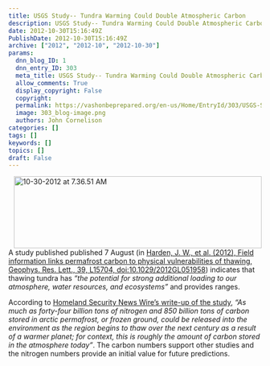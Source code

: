 ```yaml
---
title: USGS Study-- Tundra Warming Could Double Atmospheric Carbon
description: USGS Study-- Tundra Warming Could Double Atmospheric Carbon
date: 2012-10-30T15:16:49Z
PublishDate: 2012-10-30T15:16:49Z
archive: ["2012", "2012-10", "2012-10-30"]
params:
  dnn_blog_ID: 1
  dnn_entry_ID: 303
  meta_title: USGS Study-- Tundra Warming Could Double Atmospheric Carbon
  allow_comments: True
  display_copyright: False
  copyright:
  permalink: https://vashonbeprepared.org/en-us/Home/EntryId/303/USGS-Study-Tundra-Warming-Could-Double-Atmospheric-Carbon
  image: 303_blog-image.png
  authors: John Cornelison
categories: []
tags: []
keywords: []
topics: []
draft: False
---
```


<p><a href="./images/303/USGS-Study_6925-10-30-2012_at_7.36.51_AM_2.jpg"><img style="background-image: none; border-right-width: 0px; padding-left: 0px; padding-right: 0px; display: inline; float: right; border-top-width: 0px; border-bottom-width: 0px; border-left-width: 0px; padding-top: 0px" title="10-30-2012 at 7.36.51 AM" border="0" alt="10-30-2012 at 7.36.51 AM" align="right" src="./images/303/USGS-Study_6925-10-30-2012_at_7.36.51_AM_thumb.jpg" width="493" height="143" /></a></p>  <p>A study published published 7 August (in <a href="http://www.agu.org/pubs/crossref/2012/2012GL051958.shtml" target="_blank">Harden, J. W., et al. (2012), Field information links permafrost carbon to physical vulnerabilities of thawing, Geophys. Res. Lett., 39, L15704, doi:10.1029/2012GL051958</a>) indicates that thawing tundra has <em>“the potential for strong additional loading to our atmosphere, water resources, and ecosystems” </em>and provides ranges.</p>  <p>According to <a href="http://www.homelandsecuritynewswire.com/dr20121030-thawing-permafrost-to-release-nitrogen-carbon-doubling-the-amount-of-carbon-in-the-atmosphere-today" target="_blank">Homeland Security News Wire’s write-up of the study</a>, <em>“As much as forty-four billion tons of nitrogen and 850 billion tons of carbon stored in arctic permafrost, or frozen ground, could be released into the environment as the region begins to thaw over the next century as a result of a warmer planet; for context, this is roughly the amount of carbon stored in the atmosphere today”</em>. The carbon numbers support other studies and the nitrogen numbers provide an initial value for future predictions.</p>
